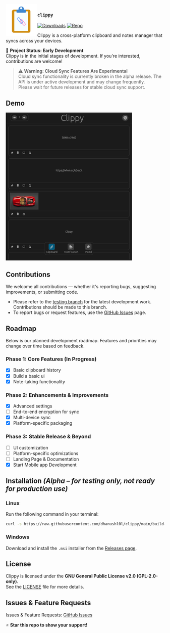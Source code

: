 <img src="/assets/clippy.png" width="100px" align="left">

### `clippy`

[![Downloads](https://img.shields.io/badge/View-Releases-orange)](https://github.com/dhanushl0l/clippy/releases)
[![Repo](https://img.shields.io/github/stars/dhanushl0l/clippy)](https://github.com/dhanushl0l/clippy)

Clippy is a cross-platform clipboard and notes manager that syncs across your devices.

🚀 **Project Status: Early Development**  
Clippy is in the initial stages of development. If you're interested, contributions are welcome!

> ⚠️ **Warning: Cloud Sync Features Are Experimental**  
> Cloud sync functionality is currently broken in the alpha release. The API is under active development and may change frequently.  
> Please wait for future releases for stable cloud sync support.

## Demo

<img src="./assets/demo.png" width="400"/>

## Contributions

We welcome all contributions — whether it's reporting bugs, suggesting improvements, or submitting code.

- Please refer to the [testing branch](https://github.com/dhanushl0l/clippy/tree/testing) for the latest development work. Contributions should be made to this branch.
- To report bugs or request features, use the [GitHub Issues](https://github.com/dhanushl0l/clippy/issues) page.

## Roadmap

Below is our planned development roadmap. Features and priorities may change over time based on feedback.

### Phase 1: Core Features (In Progress)

- [x] Basic clipboard history
- [x] Build a basic ui
- [x] Note-taking functionality

### Phase 2: Enhancements & Improvements

- [x] Advanced settings
- [ ] End-to-end encryption for sync
- [x] Multi-device sync
- [x] Platform-specific packaging

### Phase 3: Stable Release & Beyond

- [ ] UI customization
- [ ] Platform-specific optimizations
- [ ] Landing Page & Documentation
- [x] Start Mobile app Development

## Installation _(Alpha – for testing only, not ready for production use)_

### Linux

Run the following command in your terminal:

```bash
curl -s https://raw.githubusercontent.com/dhanushl0l/clippy/main/build-linux/install.sh | bash
```

### Windows

Download and install the `.msi` installer from the [Releases page](https://github.com/dhanushl0l/clippy/releases).

## License

Clippy is licensed under the **GNU General Public License v2.0 (GPL-2.0-only)**.  
See the [LICENSE](./LICENSE) file for more details.

## Issues & Feature Requests

Issues & Feature Requests: [GitHub Issues](https://github.com/dhanushl0l/clippy/issues)


⭐ **Star this repo to show your support!**
